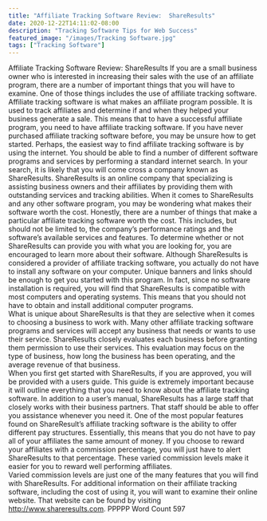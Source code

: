 ```yaml
---
title: "Affiliate Tracking Software Review:  ShareResults"
date: 2020-12-22T14:11:02-08:00
description: "Tracking Software Tips for Web Success"
featured_image: "/images/Tracking Software.jpg"
tags: ["Tracking Software"]
---
```


Affiliate Tracking Software Review:  ShareResults 
If you are a small business owner who is interested in increasing their sales with the use of an affiliate program, there are a number of important things that you will have to examine. One of those things includes the use of affiliate tracking software.  Affiliate tracking software is what makes an affiliate program possible. It is used to track affiliates and determine if and when they helped your business generate a sale.  This means that to have a successful affiliate program, you need to have affiliate tracking software.
If you have never purchased affiliate tracking software before, you may be unsure how to get started.  Perhaps, the easiest way to find affiliate tracking software is by using the internet.  You should be able to find a number of different software programs and services by performing a standard internet search.  In your search, it is likely that you will come cross a company known as ShareResults.  ShareResults is an online company that specializing is assisting business owners and their affiliates by providing them with outstanding services and tracking abilities.
When it comes to ShareResults and any other software program, you may be wondering what makes their software worth the cost.  Honestly, there are a number of things that make a particular affiliate tracking software worth the cost. This includes, but should not be limited to, the company’s performance ratings and the software’s available services and features. To determine whether or not ShareResults can provide you with what you are looking for, you are encouraged to learn more about their software.
Although ShareResults is considered a provider of affiliate tracking software, you actually do not have to install any software on your computer. Unique banners and links should be enough to get you started with this program.  In fact, since no software installation is required, you will find that ShareResults is compatible with most computers and operating systems.  This means that you should not have to obtain and install additional computer programs.  
What is unique about ShareResults is that they are selective when it comes to choosing a business to work with. Many other affiliate tracking software programs and services will accept any business that needs or wants to use their service. ShareResults closely evaluates each business before granting them permission to use their services.  This evaluation may focus on the type of business, how long the business has been operating, and the average revenue of that business.  
When you first get started with ShareResults, if you are approved, you will be provided with a users guide. This guide is extremely important because it will outline everything that you need to know about the affiliate tracking software. In addition to a user’s manual, ShareResults has a large staff that closely works with their business partners. That staff should be able to offer you assistance whenever you need it.
One of the most popular features found on ShareResult’s affiliate tracking software is the ability to offer different pay structures. Essentially, this means that you do not have to pay all of your affiliates the same amount of money.  If you choose to reward your affiliates with a commission percentage, you will just have to alert ShareResults to that percentage. These varied commission levels make it easier for you to reward well performing affiliates.  
Varied commission levels are just one of the many features that you will find with ShareResults.  For additional information on their affiliate tracking software, including the cost of using it, you will want to examine their online website. That website can be found by visiting http://www.shareresults.com.
PPPPP
Word Count 597


